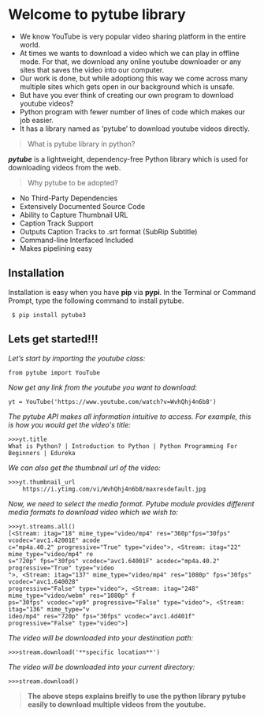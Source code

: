 ﻿# Welcome to pytube library
- We know YouTube is very popular video sharing platform in the entire world.
- At times we wants to download a video which we can play in offline mode.
For that, we download any online youtube downloader or any sites that saves the video into our computer.
- Our work is done, but while adoptiong this way we come across many multiple sites which gets open in our background which is unsafe.
- But have you ever think of creating our own program to download youtube videos?
-  Python program with fewer number of lines of code which makes our job easier.
- It has a library named as ‘pytube’ to download youtube videos directly.
>What is pytube library in python?

***pytube*** is a lightweight, dependency-free Python library which is used for downloading videos from the web.
>Why pytube to be adopted?
- No Third-Party Dependencies
- Extensively Documented Source Code
- Ability to Capture Thumbnail URL
- Caption Track Support
- Outputs Caption Tracks to .srt format (SubRip Subtitle)
- Command-line Interfaced Included
- Makes pipelining easy

## Installation
Installation is easy when you have **pip** via **pypi**. In the Terminal or Command Prompt, type the following command to install pytube.

	 $ pip install pytube3
 
 ## Lets get started!!!
 *Let’s start by importing the youtube class:*
 
	from pytube import YouTube	

*Now get any link from the youtube you want to download*:

	yt = YouTube('https://www.youtube.com/watch?v=WvhQhj4n6b8')
*The pytube API makes all information intuitive to access. For example, this is how you would get the video's title:*

	>>>yt.title
	What is Python? | Introduction to Python | Python Programming For Beginners | Edureka



*We can also get the thumbnail url of the video:*

	>>>yt.thumbnail_url
		https://i.ytimg.com/vi/WvhQhj4n6b8/maxresdefault.jpg

*Now, we need to select the media format. Pytube module provides different media formats to download video which we wish to:*

	>>>yt.streams.all()
	[<Stream: itag="18" mime_type="video/mp4" res="360p"fps="30fps" vcodec="avc1.42001E" acode
	c="mp4a.40.2" progressive="True" type="video">, <Stream: itag="22" mime_type="video/mp4" re
	s="720p" fps="30fps" vcodec="avc1.64001F" acodec="mp4a.40.2" progressive="True" type="video
	">, <Stream: itag="137" mime_type="video/mp4" res="1080p" fps="30fps" vcodec="avc1.640028"
	progressive="False" type="video">, <Stream: itag="248" mime_type="video/webm" res="1080p" f
	ps="30fps" vcodec="vp9" progressive="False" type="video">, <Stream: itag="136" mime_type="v
	ideo/mp4" res="720p" fps="30fps" vcodec="avc1.4d401f" progressive="False" type="video">]

*The video will be downloaded into your destination path:*

	>>>stream.download('**specific location**')
*The video will be downloaded into your current directory:*

	>>>stream.download()

> **The above steps explains breifly to use the python library pytube easily to download multiple videos from the youtube.**
